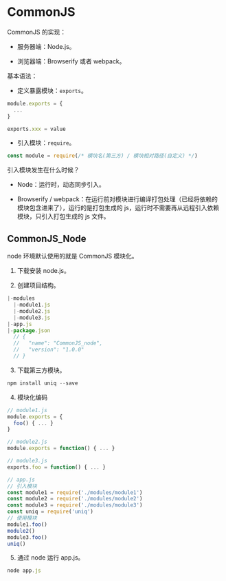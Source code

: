 # CommonJS

CommonJS 的实现：

- 服务器端：Node.js。

- 浏览器端：Browserify 或者 webpack。

基本语法：

- 定义暴露模块：`exports`。

```js
module.exports = {
  ...
}

exports.xxx = value
```

- 引入模块：`require`。

```js
const module = require(/* 模块名(第三方) / 模块相对路径(自定义) */)
```

引入模块发生在什么时候？

- Node：运行时，动态同步引入。

- Browserify / webpack：在运行前对模块进行编译打包处理（已经将依赖的模块包含进来了），运行的是打包生成的 js，运行时不需要再从远程引入依赖模块，只引入打包生成的 js 文件。

## CommonJS_Node

node 环境默认使用的就是 CommonJS 模块化。

1. 下载安装 node.js。

2. 创建项目结构。

```js
|-modules
  |-module1.js
  |-module2.js
  |-module3.js
|-app.js
|-package.json
  // {
  //   "name": "CommonJS_node",
  //   "version": "1.0.0"
  // }
```

3. 下载第三方模块。

```js
npm install uniq --save
```

4. 模块化编码

```js
// module1.js
module.exports = {
  foo() { ... }
}

// module2.js
module.exports = function() { ... }

// module3.js
exports.foo = function() { ... }

// app.js
// 引入模块
const module1 = require('./modules/module1')
const module2 = require('./modules/module2')
const module3 = require('./modules/module3')
const uniq = require('uniq')
// 使用模块
module1.foo()
module2()
module3.foo()
uniq()
```

5. 通过 node 运行 app.js。

```js
node app.js
```
